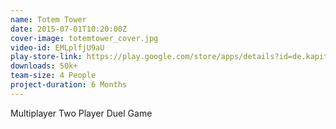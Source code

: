 ```yaml
---
name: Totem Tower
date: 2015-07-01T10:20:00Z
cover-image: totemtower_cover.jpg
video-id: EMLplfjU9aU
play-store-link: https://play.google.com/store/apps/details?id=de.kapitaene.totem
downloads: 50k+
team-size: 4 People
project-duration: 6 Months
---
```


Multiplayer Two Player Duel Game